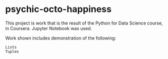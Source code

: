 # psychic-octo-happiness

This project is work that is the result of the Python for Data Science course, in Coursera. Jupyter Notebook was used.

Work shown includes demonstration of the following:

	Lists	
	Tuples

